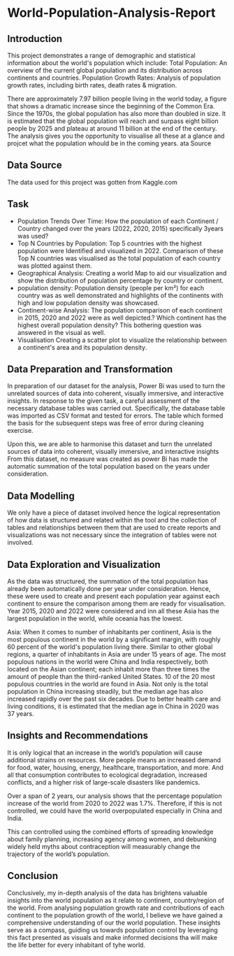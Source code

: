 # World-Population-Analysis-Report

## Introduction 
This project demonstrates a range of demographic and statistical information about the world's population which include:  Total Population: An overview of the current global population and its distribution across continents and countries. Population Growth Rates: Analysis of population growth rates, including birth rates, death rates &amp; migration. 

There are approximately 7.97 billion people living in the world today, a figure that shows a dramatic increase since the beginning of the Common Era. Since the 1970s, the global population has also more than doubled in size. It is estimated that the global population will reach and surpass eight billion people by 2025 and plateau at around 11 billion at the end of the century. The analysis gives you the opportunity to visualise all these at a glance and projcet what the population whould be in the coming years. 
ata Source

## Data Source

The data used for this project was gotten from Kaggle.com 


## Task

* Population Trends Over Time: How the population of each Continent / Country changed over the years (2022, 2020, 2015) specifically 3years was used?
* Top N Countries by Population: Top 5 countries with the highest population were Identified and visualized in 2022. Comparison of these Top N countries was visualised as the total population of each country was plotted against them.
* Geographical Analysis: Creating a world Map to aid our visualization and show the distribution of population percentage by country or continent.
* population density: Population density (people per km²) for each country was as well demonstrated and highlights of the continents with high and low population density was showcased.
* Continent-wise Analysis: The population comparison of each continent in 2015, 2020 and 2022 were as well depicted.? Which continent has the highest overall population density? This bothering question was answered in the visual as well.
* Visualisation Creating a scatter plot to visualize the relationship between a continent's area and its population density.


## Data Preparation and Transformation

In preparation of our dataset for the analysis, Power Bi was used to turn the unrelated sources of data into coherent, visually immersive, and interactive insights. In response to the given task, a careful assessment of the necessary database tables was carried out. Specifically, the database table was imported as CSV format and tested for errors. The table which formed the basis for the subsequent steps was free of error during cleaning exercise.

Upon this, we are able to harmonise this dataset and turn the unrelated sources of data into coherent, visually immersive, and interactive insights
From this dataset, no measure was created as power Bi has made the automatic summation of the total population based on the years under consideration.

## Data Modelling

We only have a piece of dataset involved hence the logical representation of how data is structured and related within the tool and the collection of tables and relationships between them that are used to create reports and visualizations was not necessary since the integration of tables were not involved.


## Data Exploration and Visualization

As the data was structured, the summation of the total population has already been automatically done per year under consideration. Hence, these were used to create and present each population year against each continent to ensure the comparison among them are ready for visualisation. Year 2015, 2020 and 2022 were considered and inn all these Asia has the largest population in the world, while oceania has the lowest.

Asia: When it comes to number of inhabitants per continent, Asia is the most populous continent in the world by a significant margin, with roughly 60 percent of the world's population living there. Similar to other global regions, a quarter of inhabitants in Asia are under 15 years of age. The most populous nations in the world were China and India respectively, both located on the Asian continent; each inhabit more than three times the amount of people than the third-ranked United States. 10 of the 20 most populous countries in the world are found in Asia. Not only is the total population in China increasing steadily, but the median age has also increased rapidly over the past six decades. Due to better health care and living conditions, it is estimated that the median age in China in 2020 was 37 years.



## Insights and Recommendations

It is only logical that an increase in the world’s population will cause additional strains on resources. More people means an increased demand for food, water, housing, energy, healthcare, transportation, and more. And all that consumption contributes to ecological degradation, increased conflicts, and a higher risk of large-scale disasters like pandemics.

Over a span of 2 years, our analysis shows that the percentage population increase of the world from 2020 to 2022 was 1.7%. Therefore, if this is not controlled, we could have the world overpopulated especially in China and India. 

This can controlled using the combined efforts of spreading knowledge about family planning, increasing agency among women, and debunking widely held myths about contraception will measurably change the trajectory of the world’s population.



## Conclusion

Conclusively, my in-depth analysis of the data has brightens valuable insights into the world population as it relate to continent, country/region of the world. From analysing population growth rate and contributions of each continent to the population growth of the world,  I believe we have gained a comprehensive understanding of our the world population. These insights serve as a compass, guiding us towards population control by leveraging this fact presented as visuals and make informed decisions tha will make the life better for every inhabitant of tyhe world.












